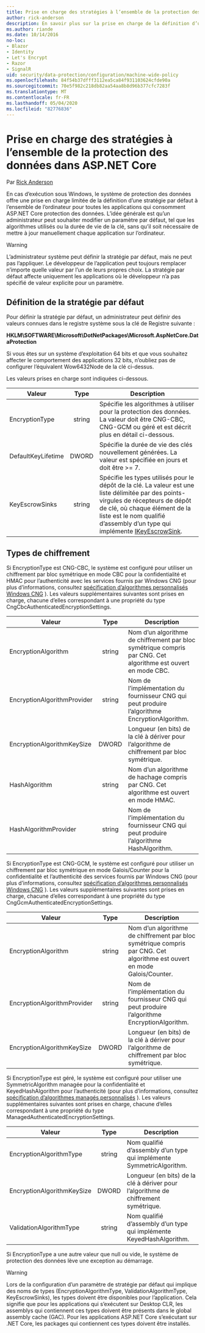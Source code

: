```yaml
---
title: Prise en charge des stratégies à l’ensemble de la protection des données dans ASP.NET Core
author: rick-anderson
description: En savoir plus sur la prise en charge de la définition d’une stratégie par défaut au niveau de l’ordinateur pour toutes les applications qui consomment ASP.NET Core protection des données.
ms.author: riande
ms.date: 10/14/2016
no-loc:
- Blazor
- Identity
- Let's Encrypt
- Razor
- SignalR
uid: security/data-protection/configuration/machine-wide-policy
ms.openlocfilehash: 84f54b37dfff3112ea5ca84f931103624cfde90a
ms.sourcegitcommit: 70e5f982c218db82aa54aa8b8d96b377cfc7283f
ms.translationtype: MT
ms.contentlocale: fr-FR
ms.lasthandoff: 05/04/2020
ms.locfileid: "82776836"
---
```

# <a name="data-protection-machine-wide-policy-support-in-aspnet-core"></a>Prise en charge des stratégies à l’ensemble de la protection des données dans ASP.NET Core

Par [Rick Anderson](https://twitter.com/RickAndMSFT)

En cas d’exécution sous Windows, le système de protection des données offre une prise en charge limitée de la définition d’une stratégie par défaut à l’ensemble de l’ordinateur pour toutes les applications qui consomment ASP.NET Core protection des données. L’idée générale est qu’un administrateur peut souhaiter modifier un paramètre par défaut, tel que les algorithmes utilisés ou la durée de vie de la clé, sans qu’il soit nécessaire de mettre à jour manuellement chaque application sur l’ordinateur.

> [!WARNING]
> L’administrateur système peut définir la stratégie par défaut, mais ne peut pas l’appliquer. Le développeur de l’application peut toujours remplacer n’importe quelle valeur par l’un de leurs propres choix. La stratégie par défaut affecte uniquement les applications où le développeur n’a pas spécifié de valeur explicite pour un paramètre.

## <a name="setting-default-policy"></a>Définition de la stratégie par défaut

Pour définir la stratégie par défaut, un administrateur peut définir des valeurs connues dans le registre système sous la clé de Registre suivante :

**HKLM\SOFTWARE\Microsoft\DotNetPackages\Microsoft.AspNetCore.DataProtection**

Si vous êtes sur un système d’exploitation 64 bits et que vous souhaitez affecter le comportement des applications 32 bits, n’oubliez pas de configurer l’équivalent Wow6432Node de la clé ci-dessus.

Les valeurs prises en charge sont indiquées ci-dessous.

| Valeur              | Type   | Description |
| ------------------ | :----: | ----------- |
| EncryptionType     | string | Spécifie les algorithmes à utiliser pour la protection des données. La valeur doit être CNG-CBC, CNG-GCM ou géré et est décrit plus en détail ci-dessous. |
| DefaultKeyLifetime | DWORD  | Spécifie la durée de vie des clés nouvellement générées. La valeur est spécifiée en jours et doit être >= 7. |
| KeyEscrowSinks     | string | Spécifie les types utilisés pour le dépôt de la clé. La valeur est une liste délimitée par des points-virgules de récepteurs de dépôt de clé, où chaque élément de la liste est le nom qualifié d’assembly d’un type qui implémente [IKeyEscrowSink](/dotnet/api/microsoft.aspnetcore.dataprotection.keymanagement.ikeyescrowsink). |

## <a name="encryption-types"></a>Types de chiffrement

Si EncryptionType est CNG-CBC, le système est configuré pour utiliser un chiffrement par bloc symétrique en mode CBC pour la confidentialité et HMAC pour l’authenticité avec les services fournis par Windows CNG (pour plus d’informations, consultez [spécification d’algorithmes personnalisés Windows CNG](xref:security/data-protection/configuration/overview#specifying-custom-windows-cng-algorithms) ). Les valeurs supplémentaires suivantes sont prises en charge, chacune d’elles correspondant à une propriété du type CngCbcAuthenticatedEncryptionSettings.

| Valeur                       | Type   | Description |
| --------------------------- | :----: | ----------- |
| EncryptionAlgorithm         | string | Nom d’un algorithme de chiffrement par bloc symétrique compris par CNG. Cet algorithme est ouvert en mode CBC. |
| EncryptionAlgorithmProvider | string | Nom de l’implémentation du fournisseur CNG qui peut produire l’algorithme EncryptionAlgorithm. |
| EncryptionAlgorithmKeySize  | DWORD  | Longueur (en bits) de la clé à dériver pour l’algorithme de chiffrement par bloc symétrique. |
| HashAlgorithm               | string | Nom d’un algorithme de hachage compris par CNG. Cet algorithme est ouvert en mode HMAC. |
| HashAlgorithmProvider       | string | Nom de l’implémentation du fournisseur CNG qui peut produire l’algorithme HashAlgorithm. |

Si EncryptionType est CNG-GCM, le système est configuré pour utiliser un chiffrement par bloc symétrique en mode Galois/Counter pour la confidentialité et l’authenticité des services fournis par Windows CNG (pour plus d’informations, consultez [spécification d’algorithmes personnalisés Windows CNG](xref:security/data-protection/configuration/overview#specifying-custom-windows-cng-algorithms) ). Les valeurs supplémentaires suivantes sont prises en charge, chacune d’elles correspondant à une propriété du type CngGcmAuthenticatedEncryptionSettings.

| Valeur                       | Type   | Description |
| --------------------------- | :----: | ----------- |
| EncryptionAlgorithm         | string | Nom d’un algorithme de chiffrement par bloc symétrique compris par CNG. Cet algorithme est ouvert en mode Galois/Counter. |
| EncryptionAlgorithmProvider | string | Nom de l’implémentation du fournisseur CNG qui peut produire l’algorithme EncryptionAlgorithm. |
| EncryptionAlgorithmKeySize  | DWORD  | Longueur (en bits) de la clé à dériver pour l’algorithme de chiffrement par bloc symétrique. |

Si EncryptionType est géré, le système est configuré pour utiliser une SymmetricAlgorithm managée pour la confidentialité et KeyedHashAlgorithm pour l’authenticité (pour plus d’informations, consultez [spécification d’algorithmes managés personnalisés](xref:security/data-protection/configuration/overview#specifying-custom-managed-algorithms) ). Les valeurs supplémentaires suivantes sont prises en charge, chacune d’elles correspondant à une propriété du type ManagedAuthenticatedEncryptionSettings.

| Valeur                      | Type   | Description |
| -------------------------- | :----: | ----------- |
| EncryptionAlgorithmType    | string | Nom qualifié d’assembly d’un type qui implémente SymmetricAlgorithm. |
| EncryptionAlgorithmKeySize | DWORD  | Longueur (en bits) de la clé à dériver pour l’algorithme de chiffrement symétrique. |
| ValidationAlgorithmType    | string | Nom qualifié d’assembly d’un type qui implémente KeyedHashAlgorithm. |

Si EncryptionType a une autre valeur que null ou vide, le système de protection des données lève une exception au démarrage.

> [!WARNING]
> Lors de la configuration d’un paramètre de stratégie par défaut qui implique des noms de types (EncryptionAlgorithmType, ValidationAlgorithmType, KeyEscrowSinks), les types doivent être disponibles pour l’application. Cela signifie que pour les applications qui s’exécutent sur Desktop CLR, les assemblys qui contiennent ces types doivent être présents dans le global assembly cache (GAC). Pour les applications ASP.NET Core s’exécutant sur .NET Core, les packages qui contiennent ces types doivent être installés.
